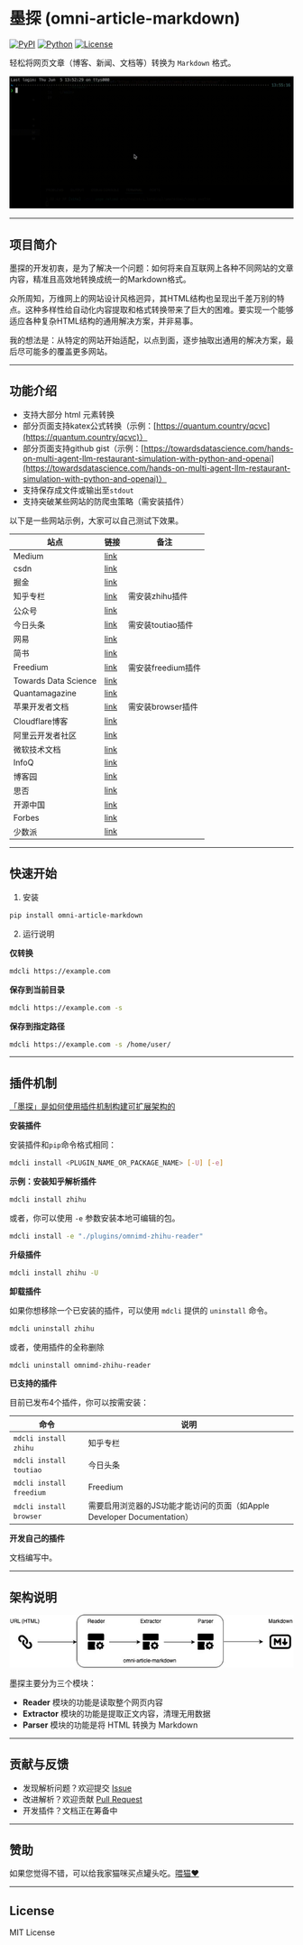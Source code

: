 # 墨探 (omni-article-markdown)

[![PyPI](https://img.shields.io/pypi/v/omni-article-markdown.svg)](https://pypi.org/project/omni-article-markdown/)
[![Python](https://img.shields.io/pypi/pyversions/omni-article-markdown.svg)](https://pypi.org/project/omni-article-markdown/)
[![License](https://img.shields.io/pypi/l/omni-article-markdown.svg)](LICENSE)

轻松将网页文章（博客、新闻、文档等）转换为 `Markdown` 格式。

![](data/1.gif)

---

## 项目简介
墨探的开发初衷，是为了解决一个问题：如何将来自互联网上各种不同网站的文章内容，精准且高效地转换成统一的Markdown格式。

众所周知，万维网上的网站设计风格迥异，其HTML结构也呈现出千差万别的特点。这种多样性给自动化内容提取和格式转换带来了巨大的困难。要实现一个能够适应各种复杂HTML结构的通用解决方案，并非易事。

我的想法是：从特定的网站开始适配，以点到面，逐步抽取出通用的解决方案，最后尽可能多的覆盖更多网站。

---

## 功能介绍

- 支持大部分 html 元素转换
- 部分页面支持katex公式转换（示例：[https://quantum.country/qcvc](https://quantum.country/qcvc)）
- 部分页面支持github gist（示例：[https://towardsdatascience.com/hands-on-multi-agent-llm-restaurant-simulation-with-python-and-openai](https://towardsdatascience.com/hands-on-multi-agent-llm-restaurant-simulation-with-python-and-openai)）
- 支持保存成文件或输出至`stdout`
- 支持突破某些网站的防爬虫策略（需安装插件）

以下是一些网站示例，大家可以自己测试下效果。

|站点|链接|备注|
--|--|--
|Medium|[link](https://medium.com/perry-street-software-engineering/architectural-linting-for-swift-made-easy-75d7f9f569cd)||
|csdn|[link](https://blog.csdn.net/weixin_41705306/article/details/148787220)||
|掘金|[link](https://juejin.cn/post/7405845617282449462)||
|知乎专栏|[link](https://zhuanlan.zhihu.com/p/1915735485801828475)|需安装zhihu插件|
|公众号|[link](https://mp.weixin.qq.com/s/imHIKy7dqMmpm032eIhIJg)||
|今日头条|[link](https://www.toutiao.com/article/7283050053155947062/)|需安装toutiao插件|
|网易|[link](https://www.163.com/dy/article/K2SPPGSK0514R9KE.html)||
|简书|[link](https://www.jianshu.com/p/20bd2e9b1f03)||
|Freedium|[link](https://freedium.cfd/https://medium.com/@devlink/ai-killed-my-coding-brain-but-im-rebuilding-it-8de7e1618bca)|需安装freedium插件|
|Towards Data Science|[link](https://towardsdatascience.com/hands-on-multi-agent-llm-restaurant-simulation-with-python-and-openai/)||
|Quantamagazine|[link](https://www.quantamagazine.org/matter-vs-force-why-there-are-exactly-two-types-of-particles-20250623/)||
|苹果开发者文档|[link](https://developer.apple.com/documentation/technologyoverviews/adopting-liquid-glass)|需安装browser插件|
|Cloudflare博客|[link](https://blog.cloudflare.com/20-percent-internet-upgrade/)||
|阿里云开发者社区|[link](https://developer.aliyun.com/article/791514)||
|微软技术文档|[link](https://learn.microsoft.com/en-us/dotnet/ai/get-started-app-chat-template)||
|InfoQ|[link](https://www.infoq.com/articles/ai-ml-data-engineering-trends-2025/)||
|博客园|[link](https://www.cnblogs.com/hez2010/p/19097937/runtime-async)||
|思否|[link](https://segmentfault.com/a/1190000047273730)||
|开源中国|[link](https://my.oschina.net/SeaTunnel/blog/18694930)||
|Forbes|[link](https://www.forbes.com/sites/danalexander/2025/10/10/trump-is-now-one-of-americas-biggest-bitcoin-investors/)||
|少数派|[link](https://sspai.com/post/102861)||

---

## 快速开始

1. 安装

```sh
pip install omni-article-markdown
```

2. 运行说明

**仅转换**

```sh
mdcli https://example.com
```

**保存到当前目录**

```sh
mdcli https://example.com -s
```

**保存到指定路径**

```sh
mdcli https://example.com -s /home/user/
```

---

## 插件机制

[「墨探」是如何使用插件机制构建可扩展架构的](https://babyno.top/posts/2025/06/a-deep-dive-into-the-extensible-architecture-of-omni-article-markdown/)

**安装插件**

安装插件和`pip`命令格式相同：

```sh
mdcli install <PLUGIN_NAME_OR_PACKAGE_NAME> [-U] [-e]
```

**示例：安装知乎解析插件**

```sh
mdcli install zhihu
```

或者，你可以使用 `-e` 参数安装本地可编辑的包。

```sh
mdcli install -e "./plugins/omnimd-zhihu-reader"
```

**升级插件**

```sh
mdcli install zhihu -U
```

**卸载插件**

如果你想移除一个已安装的插件，可以使用 `mdcli` 提供的 `uninstall` 命令。

```sh
mdcli uninstall zhihu
```

或者，使用插件的全称删除

```sh
mdcli uninstall omnimd-zhihu-reader
```

**已支持的插件**

目前已发布4个插件，你可以按需安装：

| 命令                             | 说明                                                     |
|----------------------------------|----------------------------------------------------------|
| `mdcli install zhihu`              | 知乎专栏 |
| `mdcli install toutiao`            | 今日头条                         |
| `mdcli install freedium`           | Freedium                         |
| `mdcli install browser`           | 需要启用浏览器的JS功能才能访问的页面（如Apple Developer Documentation）                         |

**开发自己的插件**

文档编写中。

---

## 架构说明

![](data/1.jpg)

墨探主要分为三个模块：

- **Reader** 模块的功能是读取整个网页内容
- **Extractor** 模块的功能是提取正文内容，清理无用数据
- **Parser** 模块的功能是将 HTML 转换为 Markdown

---

## 贡献与反馈
- 发现解析问题？欢迎提交 [Issue](https://github.com/caol64/omni-article-markdown/issues)
- 改进解析？欢迎贡献 [Pull Request](https://github.com/caol64/omni-article-markdown/pulls)
- 开发插件？文档正在筹备中

---

## 赞助

如果您觉得不错，可以给我家猫咪买点罐头吃。[喂猫❤️](https://yuzhi.tech/sponsor)

---

## License

MIT License
